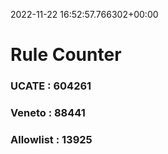 2022-11-22 16:52:57.766302+00:00
# Rule Counter 
 ### UCATE : 604261

 ### Veneto : 88441

 ### Allowlist : 13925